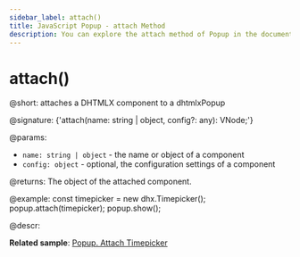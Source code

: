 ```yaml
---
sidebar_label: attach()
title: JavaScript Popup - attach Method 
description: You can explore the attach method of Popup in the documentation of the DHTMLX JavaScript UI library. Browse developer guides and API reference, try out code examples and live demos, and download a free 30-day evaluation version of DHTMLX Suite 7.
---
```


# attach()

@short: attaches a DHTMLX component to a dhtmlxPopup

@signature: {'attach(name: string | object, config?: any): VNode;'}

@params:
- `name: string | object` - the name or object of a component
- `config: object` - optional, the configuration settings of a component

@returns:
The object of the attached component.

@example:
const timepicker = new dhx.Timepicker();
popup.attach(timepicker);
popup.show();

@descr:

**Related sample**: [Popup. Attach Timepicker](https://snippet.dhtmlx.com/7x6hlbqx)

